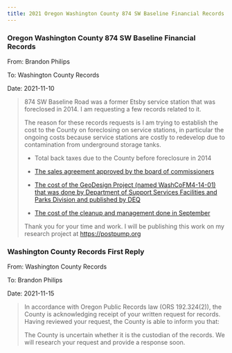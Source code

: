 ```yaml
---
title: 2021 Oregon Washington County 874 SW Baseline Financial Records
---
```


### Oregon Washington County 874 SW Baseline Financial Records

From: Brandon Philips

To: Washington County Records

Date: 2021-11-10

> 874 SW Baseline Road was a former Etsby service station that was foreclosed in 2014. I am requesting a few records related to it.
> 
> The reason for these records requests is I am trying to establish the cost to the County on foreclosing on service stations, in particular the ongoing costs because service stations are costly to redevelop due to contamination from underground storage tanks.
> 
> - Total back taxes due to the County before foreclosure in 2014
> 
> - [The sales agreement approved by the board of commissioners](https://www.co.washington.or.us/Housing/News/private-sale-of-county-owned-property-approved-by-board-of-commissioners.cfm)
> 
> - [The cost of the GeoDesign Project (named WashCoFM4-14-01) that was done by Department of Support Services Facilities and Parks Division and published by DEQ](https://www.deq.state.or.us/Webdocs/Controls/Output/PdfHandler.ashx?p=acccbca3-d484-4855-836a-c5abac0c3e0apdf&s=NWDLUST34-93-0195_WashCo%20GW%20Sampling%20and%20File%20Review_20170414.pdf)
> 
> - [The cost of the cleanup and management done in September](https://www.co.washington.or.us/Housing/News/homeless-encampment-cleanup-scheduled.cfm/)
> 
> Thank you for your time and work. I will be publishing this work on my research project at https://postpump.org

### Washington County Records First Reply

From: Washington County Records

To: Brandon Philips

Date: 2021-11-15

> In accordance with Oregon Public Records law (ORS 192.324(2)), the County is acknowledging receipt of your written request for records. Having reviewed your request, the County is able to inform you that:
> 
> The County is uncertain whether it is the custodian of the records. We will research your request and provide a response soon.
